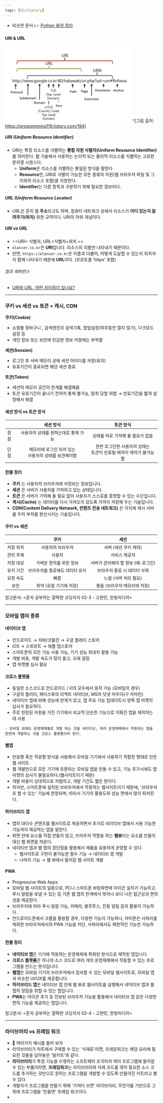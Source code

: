 ```yaml
---
tags: [dictionary]
---
```


- 비슷한 문서 👉 [Python 용어 정리](../Python/Python%20용어%20정리.md)

#### URI & URL

![](assets/IT_dict.png)^[그림 출처: https://programming119.tistory.com/194]

##### URI (Uniform Resource Identifier)
- URI는 특정 리소스를 식별하는 **통합 자원 식별자(Uniform Resource Identifier)** 를 의미한다. 웹 기술에서 사용하는 논리적 또는 물리적 리소스를 식별하는 고유한 문자열 시퀀스다.
	-   **Uniform**은 리소스를 식별하는 통일된 방식을 말한다
	-   **Resource**란, URI로 식별이 가능한 모든 종류의 자원(웹 브라우저 파일 및 그 이외의 리소스 포함)을 지칭한다.
	-   **Identifier**는 다른 항목과 구분하기 위해 필요한 정보이다.

##### URL (Uniform Resource Locator)
- URL은 흔히 웹 **주소**라고도 하며, 컴퓨터 네트워크 상에서 리소스가 **어디 있는지 알려주기(위치)** 위한 규약이다. URI의 하위 개념이다. 

##### URI vs URL
- ==URI= 식별자, URL=식별자+위치 ==
- `elancer.co.kr`은 **URI**입니다. 리소스의 이름만 나타내기 때문이다.
-   반면, `https://elancer.co.kr`은 이름과 더불어, 어떻게 도달할 수 있는지 위치까지 함께 나타내기 때문에 **URL**이다. (프로토콜 ‘https’ 포함)

###### 참조 레퍼런스
- [URI와 URL, 어떤 차이점이 있나요? ](https://www.elancer.co.kr/blog/view?seq=74)

---
### 쿠키 vs 세션 vs 토큰 + 캐시, CDN

**쿠키(Cookie)**
- 쇼핑몰 장바구니 , 검색엔진의 검색기록, 팝업설정(하루동안 열지 않기), 다크모드 설정 등 
- 개인 정보 또는 보안에 민감한 정보 저장에는 부적절

**세션(Session)**
- 로그인 후 서버 메모리 상에 세션 아이디를 저장(유지)
- 유효기간이 종료되면 해당 세션 종료

**토큰(Token)**
- 세션의 메모리 공간의 한계를 해결해줌
-  토큰 유효기간이 끝나기 전까지 통제 불가능, 탈취 당할 위험 → 만료기간을 짧게 설정해서 해결


#### 세션 방식 vs 토큰 방식
|      |                        세션 방식                         |                               토큰 방식                                |
| ---- |:--------------------------------------------------------:|:----------------------------------------------------------------------:|
| 장점 |           사용자의 상태를 원하는대로 통제 가능           |                   상태를 따로 기억해 둘 필요가 없음                    |
| 단점 | 메모리에 로그인 되어 있는 <br>사용자의 상태를 보관해야함 | 한번 로그인한 사용자의 상태는 <br>토큰이 만료될 때까지 제어가 불가능함 |

#### 한줄 정리 
- **쿠키** 는 사용자의 브라우저에 저장되는 정보입니다.
- **세션** 은 서버가 사용자를 기억하고 있는 상태입니다. 
- **토큰** 은 서버가 기억해 둘 필요 없이 사용자가 스스로를 증명할 수 있는 수단입니다.
- **캐시(Cache)** 는 데이터를 다시 가져오지 않도록 가까이 저장해 두는 기술입니다.
- **CDN(Content Delivery Network, 컨텐츠 전송 네트워크)** 은 각지에 캐시 서버를 두어 부하를 분산시키는 기술입니다. 

#### 쿠키 vs 세션
|           |              쿠키               |                 세션                 |
|:---------:|:-------------------------------:|:------------------------------------:|
| 저장 위치 |        사용자의 브라우저        |        서버 (세션 쿠키 제외)         |
| 관리 주체 |             사용자              |            서비스 제공자             |
| 저장 대상 |     가벼운 편의를 위한 정보     | 서버가 관리해야 할 정보 (예: 로그인) |
| 유지 기간 | 브라우저를 종료해도 데이터 유지 |     브라우저 종료 시 데이터 삭제     |
| 요청 속도 |              빠름               |        느림 (서버 처리 필요)         |
|   보안    |     취약 (로컬 기기에 저장)     |    좋음 (브라우저 메모리에 저장)     |

참고문서: <혼자 공부하는 얄팍한 코딩지식 02-3 - 고현민, 한빛미디어>

---
### 모바일 앱의 종류

#### 네이티브 앱
- 안드로이드 → 자바/코틀린 → 구글 플레이 스토어 
- iOS → 스위프트 → 애플 앱스토어
- 스마트폰의 모든 기능 사용 가능, 기기 성능 최대치 활용 가능
- 개발 비용, 개발 속도가 많이 들고, 오래 걸림
- 앱 마켓별 심사 필요

#### 크로스 플랫폼
- 동일한 소스코드로 안드로이드 / iOS 모두에서 동작 가능 (모바일의 경우)
- 구글의 플러터, 페이스북의 리액트 네이티브, MS의 닷넷 마우이(구 자마린)
- 네이티브 앱에 비해 성능에 한계가 있고, 앱 주요 기능 업데이트시 양쪽 앱 마켓의 심사가 필요하다. 
- 주로 한정된 자원을 가진 기기에서 비교적 단순한 기능으로 이뤄진 앱을 제작하는 데 사용

```ad-tip
- 모바일 외에도 운영체제별로 개발 하는 것을 네이티브, 여러 운영체제에서 작동하는 앱을 한번에 개발하는 것을 크로스 플랫폼이라 한다. 
```


#### 웹앱
- 반응형 혹은 적응형 방식을 사용해서 모바일 기기에서 사용하기 적합한 형태로 만든 웹 사이트.
- 웹 개발만으로 모든 기기에 호환되는 모바일 앱을 만들 수 있고, 기능 추가시에도 앱 마켓의 심사가 불필요하다.(웹사이트이기 때문)
- 개발 비용이 상대적으로 저렴하고, 개발 기간도 짧은 편이다. 
- 하지만, 스마트폰에 설치된 브라우저에서 작동하는 웹사이트이기 때문에, '브라우저로 할 수 있는' 기능에 한정되며, 따라서 기기의 활용도와 성능 면에서 많이 뒤처진다.

#### 하이브리드 앱
- 앱의 대다수 콘텐츠를 웹사이트로 제공하면서 추가로 네이티브 앱에서 사용 가능한 기능까지 제공하는 앱을 말한다. 
- 화면 안에 요소를 직접 만들지 않고, 브라우저 역할을 하는 **웹뷰**라는 요소를 만들어 대신 웹 화면을 띄운다.
- 네이티브 앱과 웹 앱의 장단점을 활용해서 제품을 유용하게 운영할 수 있다. 
	- 웹사이트로 구현이 불가능한 필수 기능 → 네이티브 앱 개발
	- 나머지 기능 → 웹 뷰에서 들어갈 웹 사이트 개발

#### PWA
- Progressive Web Apps
- 모바일 웹 사이트의 일종으로, PC나 스마트폰 바탕화면에 아이콘 설치가 가능하고, 푸시 알람을 보낼 수 있는 등 기존 웹 앱의 한계에서 벗어나 보다 나은 접근성과 편의성을 제공한다.
- 브라우저에 따라 푸시 알람 기능, 카메라, 블루투스, 진동 알림 등의 활용이 가능하다.
- 안드로이드폰에서 크롬을 활용할 경우, 다양한 기능이 가능하나, 아이폰은 사파리를 제외한 브라우저에서의 PWA 기능을 차단, 사파리에서도 제한적인 기능만 가능하다. 


#### 한줄 정리
- **네이티브 앱**은 기기에 작동하는 운영체제에 특화된 방식으로 제작된 앱입니다. 
- **크로스 플랫폼**은 하나의 소스 코드로 여러 개의 운영체제에서 작동할 수 있는 프로그램을 만드는 방식입니다. 
- **웹앱**은 모바일 기기의 브라우저에서 접속할 수 있는 모바일 웹사이트로, 모바일 앱과 비슷한 UI/UX를 제공합니다.
- **하이브리드 앱**은 네이티브 앱 안에 웹 뷰로 웹사이트를 실행해서 네이티브 앱과 웹앱의 장점을 취할 수 있는 앱입니다. 
- **PWA**는 아이콘 추가 등 진보된 브라우저 기능을 활용해서 네이티브 앱 같은 다양한 편의 기능을 제공하는 앱입니다. 

참고문서: <혼자 공부하는 얄팍한 코딩지식 02-4 - 고현민, 한빛미디어>

---

### 라이브러리 vs 프레임 워크
- 📌 여러가지 예시를 들어 보자
- 라이브러리가 마트에서 구매할 수 있는 '식재료'라면, 프레임워크는 해당 요리에 필요한 것들을 담아놓은 '밀키트'와 같다. 
- **라이브러리**가 특정 기능을 수행하는 소프트웨어 조각이자 여러 프로그램에 들어갈 수 있는 부품이라면, **프레임워크**는 라이브러리와 자체 코드를 엮어 필요한 소스 코드를 추가하는 것만으로 원하는 프로그램을 개발할 수 있도록 만들어진 키트라고 볼 수 있다. 
- 개발자가 프로그램을 만들기 위해 '가져다 쓰면' 라이브러리, 무언가를 기반으로 그 위에 프로그램을 '만들면' 프레임 워크이다. 
- 